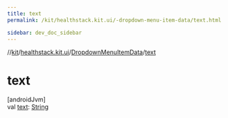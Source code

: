 ```yaml
---
title: text
permalink: /kit/healthstack.kit.ui/-dropdown-menu-item-data/text.html

sidebar: dev_doc_sidebar
---
```

//[kit](../../../index.html)/[healthstack.kit.ui](../index.html)/[DropdownMenuItemData](index.html)/[text](text.html)



# text



[androidJvm]\
val [text](text.html): [String](https://kotlinlang.org/api/latest/jvm/stdlib/kotlin/-string/index.html)




